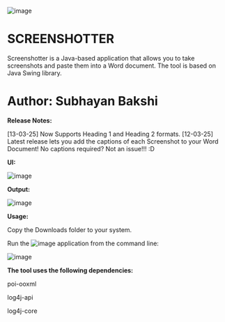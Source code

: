 ![image](https://github.com/user-attachments/assets/e839d994-cce7-4840-b7af-ba6547681084)

#  SCREENSHOTTER

Screenshotter is a Java-based application that allows you to take screenshots and paste them into a Word document.
The tool is based on Java Swing library.

#  Author: Subhayan Bakshi

**Release Notes:**

[13-03-25] Now Supports Heading 1 and Heading 2 formats.
[12-03-25] Latest release lets you add the captions of each Screenshot to your Word Document!
No captions required? Not an issue!!! :D



**UI:**


![image](https://github.com/user-attachments/assets/20ee15c6-b5ed-4f2d-a5f8-f96e2825029c)




**Output:**



![image](https://github.com/user-attachments/assets/5d432fae-eabb-49fb-b4cb-b547b3fd22ef)

**Usage:**

Copy the Downloads folder to your system.

Run the  ![image](https://github.com/user-attachments/assets/22b79bf6-38e5-49dc-b720-79e8b805691c) application from the command line:


![image](https://github.com/user-attachments/assets/5e652afc-ef5e-4280-923f-69f3606f637b)




**The tool uses the following dependencies:**

poi-ooxml

log4j-api

log4j-core
